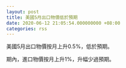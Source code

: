 ```yaml
---
layout: post
title: 美國5月出口物價低於預期
date: 2020-06-12 21:05:54.000000000 +08:00
categories: rss
---
```


美國5月出口物價按月上升0.5%，低於預期。

期內，進口物價按月上升1%，升幅少過預期。
